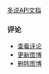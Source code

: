 [多说API文档](#!)

### 评论
  * [查看评论](#!post/create.md)
  * [更新图博](#!post/update.md)
  * [删除图博](#!post/delete.md)

